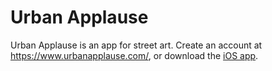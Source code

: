 # Urban Applause

Urban Applause is an app for street art. Create an account at https://www.urbanapplause.com/, or download the [iOS app](https://apps.apple.com/us/app/urban-applause/id1488053225?ls=1).
